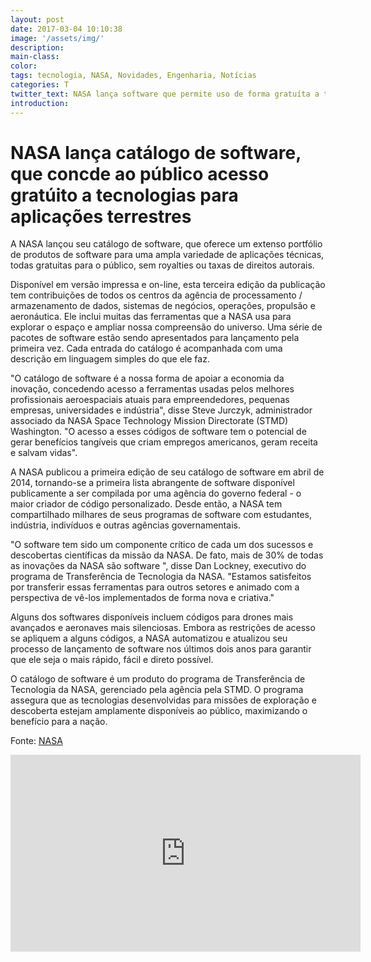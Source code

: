 ```yaml
---
layout: post
date: 2017-03-04 10:10:38
image: '/assets/img/'
description:
main-class:
color:
tags: tecnologia, NASA, Novidades, Engenharia, Notícias
categories: T
twitter_text: NASA lança software que permite uso de forma gratuíta a tecnologias.
introduction:
---
```



# NASA lança catálogo de software, que concde ao público acesso gratúito a tecnologias para aplicações terrestres


A NASA lançou seu catálogo de software, que oferece um extenso portfólio de produtos de software para uma ampla variedade de aplicações técnicas, todas gratuitas para o público, sem royalties ou taxas de direitos autorais.

Disponível em versão impressa e on-line, esta terceira edição da publicação tem contribuições de todos os centros da agência de processamento / armazenamento de dados, sistemas de negócios, operações, propulsão e aeronáutica. Ele inclui muitas das ferramentas que a NASA usa para explorar o espaço e ampliar nossa compreensão do universo. Uma série de pacotes de software estão sendo apresentados para lançamento pela primeira vez. Cada entrada do catálogo é acompanhada com uma descrição em linguagem simples do que ele faz.

"O catálogo de software é a nossa forma de apoiar a economia da inovação, concedendo acesso a ferramentas usadas pelos melhores profissionais aeroespaciais atuais para empreendedores, pequenas empresas, universidades e indústria", disse Steve Jurczyk, administrador associado da NASA Space Technology Mission Directorate (STMD) Washington. "O acesso a esses códigos de software tem o potencial de gerar benefícios tangíveis que criam empregos americanos, geram receita e salvam vidas".

A NASA publicou a primeira edição de seu catálogo de software em abril de 2014, tornando-se a primeira lista abrangente de software disponível publicamente a ser compilada por uma agência do governo federal - o maior criador de código personalizado. Desde então, a NASA tem compartilhado milhares de seus programas de software com estudantes, indústria, indivíduos e outras agências governamentais.

"O software tem sido um componente crítico de cada um dos sucessos e descobertas científicas da missão da NASA. De fato, mais de 30% de todas as inovações da NASA são software ", disse Dan Lockney, executivo do programa de Transferência de Tecnologia da NASA. "Estamos satisfeitos por transferir essas ferramentas para outros setores e animado com a perspectiva de vê-los implementados de forma nova e criativa."

Alguns dos softwares disponíveis incluem códigos para drones mais avançados e aeronaves mais silenciosas. Embora as restrições de acesso se apliquem a alguns códigos, a NASA automatizou e atualizou seu processo de lançamento de software nos últimos dois anos para garantir que ele seja o mais rápido, fácil e direto possível.

O catálogo de software é um produto do programa de Transferência de Tecnologia da NASA, gerenciado pela agência pela STMD. O programa assegura que as tecnologias desenvolvidas para missões de exploração e descoberta estejam amplamente disponíveis ao público, maximizando o benefício para a nação.

Fonte: [NASA]

<iframe width="560" height="315" src="https://www.youtube.com/embed/JIpyc8AfMZY" frameborder="0" allowfullscreen></iframe>



[NASA]: https://www.nasa.gov/press-release/nasa-releases-software-catalog-granting-the-public-free-access-to-technologies-for









